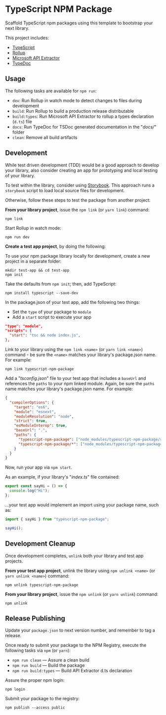 # TypeScript NPM Package

Scaffold TypeScript npm packages using this template to bootstrap your next library.

This project includes:

- [TypeScript](https://www.typescriptlang.org/)
- [Rollup](https://rollupjs.org/)
- [Microsoft API Extractor](https://api-extractor.com/)
- [TypeDoc](https://typedoc.org/)

## Usage

The following tasks are available for `npm run`:

- `dev`: Run Rollup in watch mode to detect changes to files during development
- `build`: Run Rollup to build a production release distributable
- `build:types`: Run Microsoft API Extractor to rollup a types declaration (`d.ts`) file
- `docs`: Run TypeDoc for TSDoc generated documentation in the "_docs/_" folder
- `clean`: Remove all build artifacts

## Development

While test driven development (TDD) would be a good approach to develop your library, also consider creating an app for prototyping and local testing of your library.

To test within the library, consider using [Storybook](https://storybook.js.org/). This approach runs a `storybook` script to load local source files for development.

Otherwise, follow these steps to test the package from another project:

**From your library project**, issue the `npm link` (or `yarn link`) command:

```
npm link
```

Start Rollup in watch mode:

```
npm run dev
```

**Create a test app project**, by doing the following:

To use your npm package library locally for development, create a new project in a separate folder:

```
mkdir test-app && cd test-app
npm init
```

Take the defaults from `npm init`; then, add TypeScript:

```
npm install typescript --save-dev
```

In the package.json of your test app, add the following two things:

- Set the `type` of your package to `module`
- Add a `start` script to execute your app

```json
"type": "module",
"scripts": {
  "start": "tsc && node index.js",
},
```

Link to your library using the `npm link <name>` (or `yarn link <name>`) command - be sure the `<name>` matches your library's package.json name. For example:

```
npm link typescript-npm-package
```

Add a "_tsconfig.json_" file to your test app that includes a `baseUrl` and references the `paths` to your npm linked module. Again, be sure the `paths` name matches your library's package.json name. For example:

```json
{
  "compilerOptions": {
    "target": "es6",
    "module": "esnext",
    "moduleResolution": "node",
    "strict": true,
    "esModuleInterop": true,
    "baseUrl": ".",
    "paths": {
      "typescript-npm-package": ["node_modules/typescript-npm-package/src"],
      "typescript-npm-package/*": ["node_modules/typescript-npm-package/src/*"]
    }
  }
}
```

Now, run your app via `npm start`.

As an example, if your library's "_index.ts_" file contained:

```ts
export const sayHi = () => {
  console.log("Hi");
};
```

...your test app would implement an import using your package name, such as:

```ts
import { sayHi } from "typescript-npm-package";

sayHi();
```

## Development Cleanup

Once development completes, `unlink` both your library and test app projects.

**From your test app project**, unlink the library using `npm unlink <name>` (or `yarn unlink <name>`) command:

```
npm unlink typescript-npm-package
```

**From your library project**, issue the `npm unlink` (or `yarn unlink`) command:

```
npm unlink
```

## Release Publishing

Update your `package.json` to next version number, and remember to tag a release.

Once ready to submit your package to the NPM Registry, execute the following tasks via `npm` (or `yarn`):

- `npm run clean` &mdash; Assure a clean build
- `npm run build` &mdash; Build the package
- `npm run build:types` &mdash; Build API Extractor d.ts declaration

Assure the proper npm login:

```
npm login
```

Submit your package to the registry:

```
npm publish --access public
```
